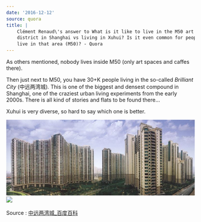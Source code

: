 ```yaml
---
date: '2016-12-12'
source: quora
title: |
    Clément Renaud\'s answer to What is it like to live in the M50 art
    district in Shanghai vs living in Xuhui? Is it even common for people to
    live in that area (M50)? - Quora
---
```


As others mentioned, nobody lives inside M50 (only art spaces and caffes
there).

Then just next to M50, you have 30+K people living in the so-called
*Brilliant City* (中远两湾城)*.* This is one of the biggest and densest
compound in Shanghai, one of the craziest urban living experiments from
the early 2000s. There is all kind of stories and flats to be found
there...

Xuhui is very diverse, so hard to say which one is better.

![](./img/main-qimg-a67a83fc2b16f07c9a1ea05b966aee79-c.png)![](./img/main-qimg-80b0a7085e1513cc3b93142b37533e34.png)

Source : [中远两湾城\_百度百科](http://baike.baidu.com/view/3577342.htm)
